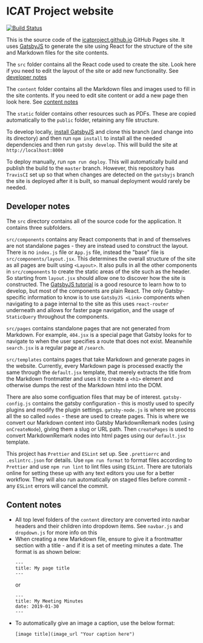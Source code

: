 # ICAT Project website

[![Build Status](https://travis-ci.org/icatproject/icatproject.github.io.svg?branch=gatsbyjs)](https://travis-ci.org/icatproject/icatproject.github.io)

This is the source code of the [icatproject.github.io](https://icatproject.github.io) GitHub Pages site. It uses [GatsbyJS](https://www.gatsbyjs.org/) to generate the site using React for the structure of the site and Markdown files for the site contents.

The `src` folder contains all the React code used to create the site. Look here if you need to edit the layout of the site or add new functionality. See [developer notes](#developer-notes)

The `content` folder contains all the Markdown files and images used to fill in the site contents. If you need to edit site content or add a new page then look here. See [content notes](#content-notes)

The `static` folder contains other resources such as PDFs. These are copied automatically to the `public` folder, retaining any file structure.

To develop locally, [install GatsbyJS](https://www.gatsbyjs.org/tutorial/part-zero/) and clone this branch (and change into its directory) and then run `npm install` to install all the needed dependencies and then run `gatsby develop`. This will build the site at `http://localhost:8000`

To deploy manually, run `npm run deploy`. This will automatically build and publish the build to the `master` branch. However, this repository has `TravisCI` set up so that when changes are detected on the `gatsbyjs` branch the site is deployed after it is built, so manual deployment would rarely be needed.

## Developer notes

The `src` directory contains all of the source code for the application. It contains three subfolders.

`src/components` contains any React components that in and of themselves are not standalone pages - they are instead used to construct the layout. There is no `index.js` file or `App.js` file, instead the "base" file is `src/components/layout.jsx`. This determines the overall structure of the site as all pages are built using `<Layout>`. It also pulls in all the other components in `src/components` to create the static areas of the site such as the header. So starting from `layout.jsx` should allow one to discover how the site is constructed. The [GatsbyJS tutorial](https://www.gatsbyjs.org/tutorial/) is a good resource to learn how to to develop, but most of the components are plain React. The only Gatsby-specific information to know is to use `GatsbyJS <Link>` components when navigating to a page internal to the site as this uses `react-router` underneath and allows for faster page navigation, and the usage of `StaticQuery` throughout the components.

`src/pages` contains standalone pages that are not generated from Markdown. For example, `404.jsx` is a special page that Gatsby looks for to navigate to when the user specifies a route that does not exist. Meanwhile `search.jsx` is a regular page at `/search`.

`src/templates` contains pages that take Markdown and generate pages in the website. Currently, every Markdown page is processed exactly the same through the `default.jsx` template, that merely extracts the title from the Markdown frontmatter and uses it to create a `<h1>` element and otherwise dumps the rest of the Markdown html into the DOM.

There are also some configuation files that may be of interest. `gatsby-config.js` contains the gatsby configuration - this is mostly used to specify plugins and modify the plugin settings. `gatsby-node.js` is where we process all the so called `nodes` - these are used to create pages. This is where we convert our Markdown content into Gatsby MarkdownRemark nodes (using `onCreateNode`), giving them a slug or URL path. Then `createPages` is used to convert MarkdownRemark nodes into html pages using our `default.jsx` template.

This project has `Prettier` and `ESLint` set up. See `.prettierrc` and `.eslintrc.json` for details. Use `npm run format` to format files according to `Prettier` and use `npm run lint` to lint files using `ESLint`. There are tutorials online for setting these up with any text editors you use for a better workflow. They will also run automatically on staged files before commit - any `ESLint` errors will cancel the commit.

## Content notes

- All top level folders of the `content` directory are converted into navbar headers and their children into dropdown items. See `navbar.js` and `dropdown.js` for more info on this
- When creating a new Markdown file, ensure to give it a frontmatter section with a title - and if it is a set of meeting minutes a date. The format is as shown below:
  ```
  ---
  title: My page title
  ---
  ```
  or
  ```
  ---
  title: My Meeting Minutes
  date: 2019-01-30
  ---
  ```
- To automatically give an image a caption, use the below format:
  ```
  [image title](image_url "Your caption here")
  ```
